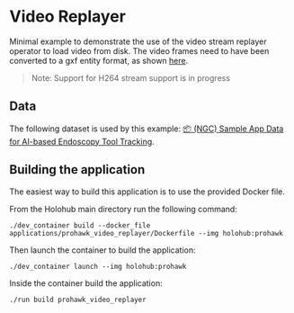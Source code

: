 # Video Replayer

Minimal example to demonstrate the use of the video stream replayer operator to load video from disk. The video frames need to have been converted to a gxf entity format, as shown [here](../../scripts/README.md#convert_video_to_gxf_entitiespy).

> Note: Support for H264 stream support is in progress

## Data

The following dataset is used by this example:
[📦️ (NGC) Sample App Data for AI-based Endoscopy Tool Tracking](https://catalog.ngc.nvidia.com/orgs/nvidia/teams/clara-holoscan/resources/holoscan_endoscopy_sample_data).

##  Building the application

The easiest way to build this application is to use the provided Docker file.

From the Holohub main directory run the following command:

  `./dev_container build --docker_file applications/prohawk_video_replayer/Dockerfile --img holohub:prohawk`

Then launch the container to build the application:

  `./dev_container launch --img holohub:prohawk`

Inside the container build the application:

  `./run build prohawk_video_replayer`
  